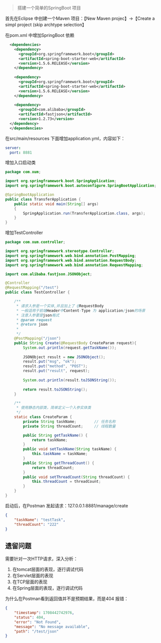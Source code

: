>搭建一个简单的SpringBoot 项目

首先在Eclipse 中创建一个Maven 项目：【New Maven projec】->【Create a simpl project (skip archtype selection】

在pom.xml 中增加SpringBoot 依赖

```xml
  <dependencies>
    <dependency>
      <groupId>org.springframework.boot</groupId>
      <artifactId>spring-boot-starter-web</artifactId>
      <version>1.5.6.RELEASE</version>
    </dependency>
    
    <dependency>
      <groupId>org.springframework.boot</groupId>
      <artifactId>spring-boot-starter-web</artifactId>
      <version>1.5.6.RELEASE</version>
    </dependency>
    
    <dependency>
      <groupId>com.alibaba</groupId>
      <artifactId>fastjson</artifactId>
      <version>1.2.73</version>
  </dependency>
  </dependencies>
```

在src/main/resources 下面增加application.yml，内容如下：

```yml
server:
  port: 8881
```

增加入口启动类

```java
package com.xum;

import org.springframework.boot.SpringApplication;
import org.springframework.boot.autoconfigure.SpringBootApplication;

@SpringBootApplication 
public class TransferApplication {
	public static void main(String[] args) 
    {
        SpringApplication.run(TransferApplication.class, args);
    }
}
```

增加TestController

```java
package com.xum.controller;

import org.springframework.stereotype.Controller;
import org.springframework.web.bind.annotation.PostMapping;
import org.springframework.web.bind.annotation.RequestBody;
import org.springframework.web.bind.annotation.RequestMapping;

import com.alibaba.fastjson.JSONObject;

@Controller
@RequestMapping("/test")
public class TestController {

    /**
     * 请求入参是一个实体,并且加上了 @RequestBody
     * 一般适用于前端Header中Content-Type 为 application/json的场景
     * 注意入参要是json格式
     * @param request
     * @return json
     * 
     */
    @PostMapping("/json")
    public String Create(@RequestBody CreateParam request){
        System.out.println(request.getTaskName());
        
        JSONObject result = new JSONObject();
        result.put("msg", "ok");
        result.put("method", "POST");
        result.put("result", request);
        
        System.out.println(result.toJSONString());
        
        return result.toJSONString();
    }

    /**
     * 使用静态内部类，简单定义一个入参实体类
     */
    static class CreateParam {
        private String taskName;        // 任务名称
        private String threadCount;     // 线程数量

        public String getTaskName() {
            return taskName;
        }
        public void setTaskName(String taskName) {
            this.taskName = taskName;
        }
        public String getThreadCount() {
            return threadCount;
        }
        public void setThreadCount(String threadCount) {
            this.threadCount = threadCount;
        }
    }
}
```

启动后，在Postman 发起请求：127.0.0.1:8881/manage/create

```json
{
    "taskName": "testTask",
    "threadCount": "222"
}
```

## 遗留问题

需要针对一次HTTP请求，深入分析：

1. 在tomcat层面的表现，逐行调试代码
2. 在Servlet层面的表现
3. 在TCP层面的表现
4. 在Spring层面的表现，逐行调试代码

为什么在Postman看到返回值并不是预期结果，而是404 报错：

```json
{
    "timestamp": 1708442742976,
    "status": 404,
    "error": "Not Found",
    "message": "No message available",
    "path": "/test/json"
}
```
